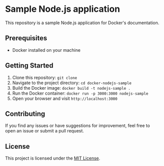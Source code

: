 # Sample Node.js application

This repository is a sample Node.js application for Docker's documentation.
## Prerequisites
- Docker installed on your machine

## Getting Started
1. Clone this repository: `git clone `
2. Navigate to the project directory: `cd docker-nodejs-sample`
3. Build the Docker image: `docker build -t nodejs-sample .`
4. Run the Docker container: `docker run -p 3000:3000 nodejs-sample`
5. Open your browser and visit `http://localhost:3000`

## Contributing
If you find any issues or have suggestions for improvement, feel free to open an issue or submit a pull request.

## License
This project is licensed under the [MIT License](LICENSE).

